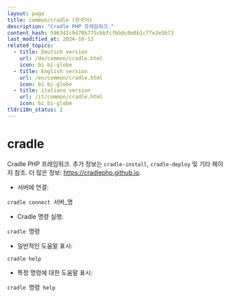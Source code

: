 ```yaml
---
layout: page
title: common/cradle (한국어)
description: "Cradle PHP 프레임워크."
content_hash: 596342c9d70b775cbbfcfbb0c0e6b1cf7e2e5b73
last_modified_at: 2024-10-13
related_topics:
  - title: Deutsch version
    url: /de/common/cradle.html
    icon: bi bi-globe
  - title: English version
    url: /en/common/cradle.html
    icon: bi bi-globe
  - title: italiano version
    url: /it/common/cradle.html
    icon: bi bi-globe
tldri18n_status: 2
---
```

# cradle

Cradle PHP 프레임워크.
추가 정보는 `cradle-install`, `cradle-deploy` 및 기타 페이지 참조.
더 많은 정보: <https://cradlephp.github.io>.

- 서버에 연결:

`cradle connect `<span class="tldr-var badge badge-pill bg-dark-lm bg-white-dm text-white-lm text-dark-dm font-weight-bold">서버_명</span>

- Cradle 명령 실행:

`cradle `<span class="tldr-var badge badge-pill bg-dark-lm bg-white-dm text-white-lm text-dark-dm font-weight-bold">명령</span>

- 일반적인 도움말 표시:

`cradle help`

- 특정 명령에 대한 도움말 표시:

`cradle `<span class="tldr-var badge badge-pill bg-dark-lm bg-white-dm text-white-lm text-dark-dm font-weight-bold">명령</span>` help`
